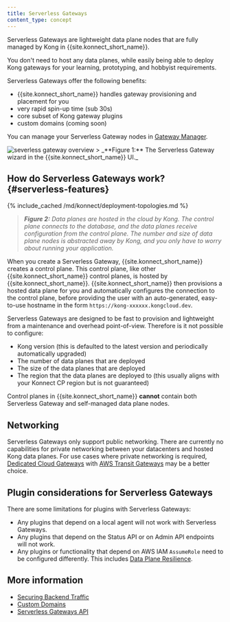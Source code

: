 ```yaml
---
title: Serverless Gateways
content_type: concept
---
```


Serverless Gateways are lightweight data plane nodes that are fully managed by Kong in {{site.konnect_short_name}}.
	
You don't need to host any data planes, while easily being able to deploy Kong gateways for your learning, prototyping, and hobbyist requirements.

Serverless Gateways offer the following benefits:

* {{site.konnect_short_name}} handles gateway provisioning and placement for you
* very rapid spin-up time (sub 30s)
* core subset of Kong gateway plugins
* custom domains (coming soon)

You can manage your Serverless Gateway nodes in [Gateway Manager](https://cloud.konghq.com/gateway-manager/).

<img src="/assets/images/products/konnect/gateway-manager/konnect-control-plane-serverless-gateway-overview.png" alt="severless gateway overview" style="max-width: 800px;">
> _**Figure 1:** The Serverless Gateway wizard in the {{site.konnect_short_name}} UI._


## How do Serverless Gateways work? {#serverless-features}

{% include_cached /md/konnect/deployment-topologies.md %}

> _**Figure 2:** Data planes are hosted in the cloud by Kong. The control plane connects to the database, and the data planes receive configuration from the control plane. The number and size of data plane nodes is abstracted away by Kong, and you only have to worry about running your application._

When you create a Serverless Gateway, {{site.konnect_short_name}} creates a control plane. This control plane, like other {{site.konnect_short_name}} control planes, is hosted by {{site.konnect_short_name}}. {{site.konnect_short_name}} then provisions a hosted data plane for you and automatically configures the connection to the control plane, before providing the user with an auto-generated, easy-to-use hostname in the form `https://kong-xxxxxx.kongcloud.dev`.

Serverless Gateways are designed to be fast to provision and lightweight from a maintenance and overhead point-of-view. Therefore is it not possible to configure:

* Kong version (this is defaulted to the latest version and periodically automatically upgraded)
* The number of data planes that are deployed
* The size of the data planes that are deployed
* The region that the data planes are deployed to (this usually aligns with your Konnect CP region but is not guaranteed)

Control planes in {{site.konnect_short_name}} **cannot** contain both Serverless Gateway and self-managed data plane nodes.

## Networking

Serverless Gateways only support public networking. There are currently no capabilities for private networking between your datacenters and hosted Kong data planes. For use cases where private networking is required, [Dedicated Cloud Gateways](/konnect/gateway-manager/dedicated-cloud-gateways) with [AWS Transit Gateways](/konnect/gateway-manager/dedicated-cloud-gateways/transit-gateways/) may be a better choice.

## Plugin considerations for Serverless Gateways
There are some limitations for plugins with Serverless Gateways:

* Any plugins that depend on a local agent will not work with Serverless Gateways.
* Any plugins that depend on the Status API or on Admin API endpoints will not work.
* Any plugins or functionality that depend on AWS IAM `AssumeRole` need to be configured differently. 
This includes [Data Plane Resilience](/gateway/latest/kong-enterprise/cp-outage-handling/).

## More information

* [Securing Backend Traffic](/konnect/gateway-manager/serverless-gateways/securing-backend-traffic)
* [Custom Domains](/konnect/reference/custom-dns/)
* [Serverless Gateways API](/konnect/api/cloud-gateways/latest/)